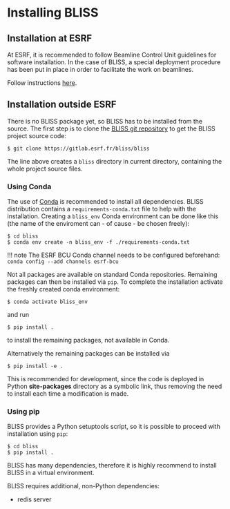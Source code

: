# Installing BLISS

## Installation at ESRF

At ESRF, it is recommended to follow Beamline Control Unit guidelines for
software installation. In the case of BLISS, a special deployment procedure
has been put in place in order to facilitate the work on beamlines.

Follow instructions [here][1].

## Installation outside ESRF

There is no BLISS package yet, so BLISS has to be installed from the source.
The first step is to clone the [BLISS git repository][2] to get the BLISS project source code:

    $ git clone https://gitlab.esrf.fr/bliss/bliss

The line above creates a `bliss` directory in current directory, containing the
whole project source files.

### Using Conda

The use of [Conda][3] is recommended to install all dependencies. BLISS distribution contains a
`requirements-conda.txt` file to help with the installation. Creating a `bliss_env` Conda environment
can be done like this (the name of the enviroment can - of cause - be chosen freely):

    $ cd bliss
    $ conda env create -n bliss_env -f ./requirements-conda.txt

!!! note
    The ESRF BCU Conda channel needs to be configured beforehand:
    `conda config --add channels esrf-bcu`

Not all packages are available on standard Conda repositories. Remaining packages can then be
installed via `pip`. To complete the installation activate the freshly created conda environment:

    $ conda activate bliss_env

and run

    $ pip install .

to install the remaining packages, not available in Conda.

Alternatively the remaining packages can be installed via

    $ pip install -e .

This is recommended for development, since the code is deployed in Python
**site-packages** directory as a symbolic link, thus removing the need to
install each time a modification is made.

### Using pip

BLISS provides a Python setuptools script, so it
is possible to proceed with installation using `pip`:

    $ cd bliss
    $ pip install .

BLISS has many dependencies, therefore it is highly recommend to install BLISS
in a virtual environment.

BLISS requires additional, non-Python dependencies:

* redis server

[1]: https://gitlab.esrf.fr/bliss/ansible/blob/master/README.md
[2]: https://gitlab.esrf.fr/bliss/bliss
[3]: https://conda.io/docs/
[4]: http://www.gevent.org
[5]: http://software.schmorp.de/pkg/libev.html
[6]: http://libuv.org/
